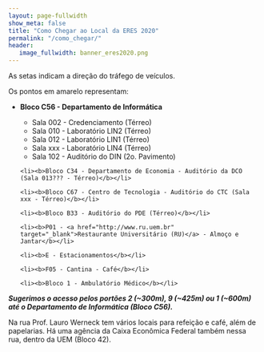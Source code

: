 ```yaml
---
layout: page-fullwidth
show_meta: false
title: "Como Chegar ao Local da ERES 2020"
permalink: "/como_chegar/"
header:
   image_fullwidth: banner_eres2020.png
---
```


As setas indicam a direção do tráfego de veículos.

Os pontos em amarelo representam:
<ul>
	<li><b>Bloco C56 - Departamento de Informática</b></li>
		<ul>
			<li>Sala 002 - Credenciamento (Térreo)</li>
			<li>Sala 010 - Laboratório LIN2 (Térreo)</li>
			<li>Sala 012 - Laboratório LIN1 (Térreo)</li>
			<li>Sala xxx - Laboratório LIN4 (Térreo)</li>
			<li>Sala 102 - Auditório do DIN (2o. Pavimento)</li>			
		</ul>
		
	<li><b>Bloco C34 - Departamento de Economia - Auditório da DCO (Sala 013??? - Térreo)</b></li>
	
	<li><b>Bloco C67 - Centro de Tecnologia - Auditório do CTC (Sala xxx - Térreo)</b></li>
	
	<li><b>Bloco B33 - Auditório do PDE (Térreo)</b></li>
	
	<li><b>P01 - <a href="http://www.ru.uem.br" target="_blank">Restaurante Universitário (RU)</a> - Almoço e Jantar</b></li>
	
	<li><b>E - Estacionamentos</b></li>
	
	<li><b>F05 - Cantina - Café</b></li>
	
	<li><b>Bloco 1 - Ambulatório Médico</b></li>
</ul>

<b><i>Sugerimos o acesso pelos portões 2 (~300m), 9 (~425m) ou 1 (~600m) até o Departamento de Informática (Bloco C56).</i></b>

Na rua Prof. Lauro Werneck tem vários locais para refeição e café, além de papelarias. Há uma agência da Caixa Econômica Federal também nessa rua, dentro da UEM (Bloco 42).

<div class="medium-32 columns">
	<img src="{{ site.urlimg }}mapa_UEM_eres_corte.png" alt="">
</div>

